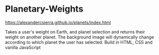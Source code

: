 # Planetary-Weights

https://alexandercsierra.github.io/planets/index.html

Takes a user's weight on Earth, and planet selection and returns their weight on another planet. The background image will dynamically change according to which planet the user has selected. Build in HTML, CSS and vanilla JavaScript
